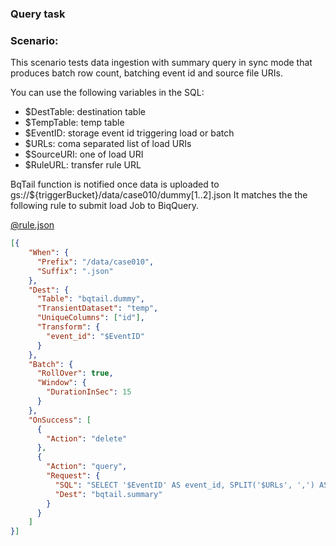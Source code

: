 ### Query task

### Scenario:

This scenario tests data ingestion with summary query in sync mode that produces batch row count, batching event id and 
source file URIs.


You can use the following variables in the SQL:

- $DestTable: destination table
- $TempTable: temp table
- $EventID: storage event id triggering load or batch
- $URLs: coma separated list of load URIs
- $SourceURI: one of load URI
- $RuleURL: transfer rule URL




BqTail function is notified once data is uploaded to gs://${triggerBucket}/data/case010/dummy[1..2].json
It matches the the following rule to submit load Job to BiqQuery. 

[@rule.json](rule.json)
```json
[{
    "When": {
      "Prefix": "/data/case010",
      "Suffix": ".json"
    },
    "Dest": {
      "Table": "bqtail.dummy",
      "TransientDataset": "temp",
      "UniqueColumns": ["id"],
      "Transform": {
        "event_id": "$EventID"
      }
    },
    "Batch": {
      "RollOver": true,
      "Window": {
        "DurationInSec": 15
      }
    },
    "OnSuccess": [
      {
        "Action": "delete"
      },
      {
        "Action": "query",
        "Request": {
          "SQL": "SELECT '$EventID' AS event_id, SPLIT('$URLs', ',') AS uris, COUNT(1) AS row_count, CURRENT_TIMESTAMP() AS completed FROM $TempTable",
          "Dest": "bqtail.summary"
        }
      }
    ]
}]
```

